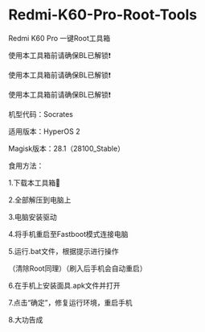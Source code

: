 # Redmi-K60-Pro-Root-Tools

Redmi K60 Pro 一键Root工具箱


使用本工具箱前请确保BL已解锁❗

使用本工具箱前请确保BL已解锁❗

使用本工具箱前请确保BL已解锁❗


机型代码：Socrates

适用版本：HyperOS 2

Magisk版本：28.1（28100_Stable）



食用方法：

1.下载本工具箱🧰

2.全部解压到电脑上

3.电脑安装驱动

4.将手机重启至Fastboot模式连接电脑

5.运行.bat文件，根据提示进行操作

（清除Root同理）（刷入后手机会自动重启）

6.在手机上安装面具.apk文件并打开

7.点击“确定”，修复运行环境，重启手机

8.大功告成
